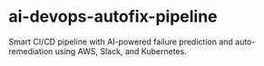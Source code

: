 # ai-devops-autofix-pipeline
Smart CI/CD pipeline with AI-powered failure prediction and auto-remediation using AWS, Slack, and Kubernetes.
